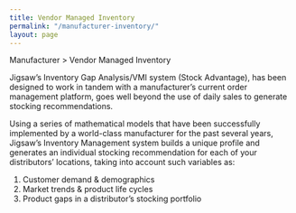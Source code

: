 ```yaml
---
title: Vendor Managed Inventory
permalink: "/manufacturer-inventory/"
layout: page
---
```


Manufacturer >  Vendor Managed Inventory

Jigsaw’s Inventory Gap Analysis/VMI system (Stock Advantage), has been designed to work in tandem with a manufacturer’s current order management platform, goes well beyond the use of daily sales to generate stocking recommendations. 

Using a series of mathematical models that have been successfully implemented by a world-class manufacturer for the past several years, Jigsaw’s Inventory Management system builds a unique profile and generates an individual stocking recommendation for each of your distributors’ locations, taking into account such variables as:
 
1. Customer demand &amp; demographics
2. Market trends &amp; product life cycles
3. Product gaps in a distributor’s stocking portfolio
